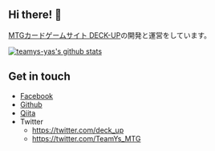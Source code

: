 ## Hi there! 👋

[MTGカードゲームサイト DECK-UP](https://mtg.deckup.cards/)の開発と運営をしています。

[![teamys-yas's github stats](https://github-readme-stats.vercel.app/api?username=teamys-yas&show_icons=true&count_private=true)](https://github.com/anuraghazra/github-readme-stats)

## Get in touch

- [Facebook](https://www.facebook.com/yasuhiro.matsuo.923)
- [Github](https://github.com/teamys-yas)
- [Qiita](https://qiita.com/takasu_mtg)
- Twitter
  - https://twitter.com/deck_up
  - https://twitter.com/TeamYs_MTG
